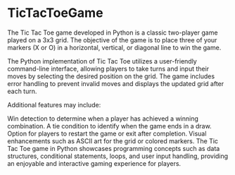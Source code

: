 # TicTacToeGame
The Tic Tac Toe game developed in Python is a classic two-player game played on a 3x3 grid. 
The objective of the game is to place three of your markers (X or O) in a horizontal, vertical, or diagonal line to win the game.

The Python implementation of Tic Tac Toe utilizes a user-friendly command-line interface, allowing players to take turns and input their moves by selecting the desired position on the grid. 
The game includes error handling to prevent invalid moves and displays the updated grid after each turn.

Additional features may include:

Win detection to determine when a player has achieved a winning combination.
A tie condition to identify when the game ends in a draw.
Option for players to restart the game or exit after completion.
Visual enhancements such as ASCII art for the grid or colored markers.
The Tic Tac Toe game in Python showcases programming concepts such as data structures, conditional statements, loops, and user input handling, providing an enjoyable and interactive gaming experience for players.
